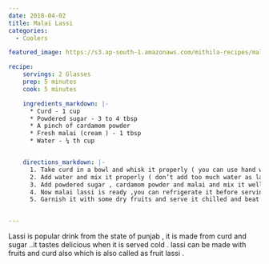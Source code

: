 ```yaml
---
date: 2018-04-02
title: Malai Lassi
categories:
  - Coolers

featured_image: https://s3.ap-south-1.amazonaws.com/mithila-recipes/malai_lassi.jpg

recipe:
    servings: 2 Glasses
    prep: 5 minutes
    cook: 5 minutes

    ingredients_markdown: |-
      * Curd - 1 cup
      * Powdered sugar - 3 to 4 tbsp
      * A pinch of cardamom powder
      * Fresh malai (cream ) - 1 tbsp
      * Water - ¼ th cup


    directions_markdown: |-
      1. Take curd in a bowl and whisk it properly ( you can use hand whisk or u can do it using a mixer in pulse mode )
      2. Add water and mix it properly ( don’t add too much water as lassi is thicker compared to buttermilk)
      3. Add powdered sugar , cardamom powder and malai and mix it well
      4. Now malai lassi is ready ,you can refrigerate it before serving.
      5. Garnish it with some dry fruits and serve it chilled and beat the heat with chilled malai lassi.


---
```


Lassi is popular drink from the state of punjab , it is made from curd and sugar ..it tastes delicious when it is served cold . lassi can be made with fruits and curd also which is also called as fruit lassi .

